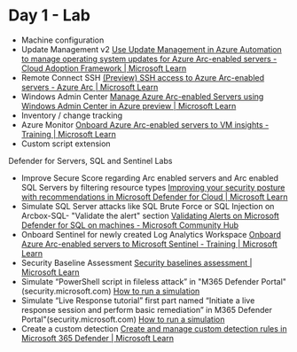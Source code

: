 # Day 1 - Lab

-   Machine configuration  
-   Update Management v2 [Use Update Management in Azure Automation to manage operating system updates for Azure Arc-enabled servers - Cloud Adoption Framework | Microsoft Learn](https://learn.microsoft.com/en-us/azure/cloud-adoption-framework/manage/hybrid/server/best-practices/arc-update-management)
-   Remote  Connect SSH [(Preview) SSH access to Azure Arc-enabled servers - Azure Arc | Microsoft Learn](https://learn.microsoft.com/en-us/azure/azure-arc/servers/ssh-arc-overview?tabs=azure-cli)
-   Windows Admin Center [Manage Azure Arc-enabled Servers using Windows Admin Center in Azure preview | Microsoft Learn](https://learn.microsoft.com/en-us/windows-server/manage/windows-admin-center/azure/manage-arc-hybrid-machines)
-   Inventory / change tracking
-   Azure Monitor [Onboard Azure Arc-enabled servers to VM insights - Training | Microsoft Learn](https://learn.microsoft.com/en-us/training/modules/monitor-azure-arc-enabled-servers/3-onboard-azure-arc-enabled-servers-to-vm-insights)
-   Custom script extension

Defender for Servers, SQL and Sentinel Labs
-   Improve Secure Score regarding Arc enabled servers and Arc enabled SQL Servers by filtering resource types [Improving your security posture with recommendations in Microsoft Defender for Cloud | Microsoft Learn](https://learn.microsoft.com/en-us/azure/defender-for-cloud/review-security-recommendations)
-   Simulate SQL Server attacks like  SQL Brute Force or SQL Injection on Arcbox-SQL- "Validate the alert" section [Validating Alerts on Microsoft Defender for SQL on machines - Microsoft Community Hub](https://techcommunity.microsoft.com/t5/microsoft-defender-for-cloud/validating-alerts-on-microsoft-defender-for-sql-on-machines/ba-p/3070714)
-   Onboard Sentinel for newly created Log Analytics Workspace [Onboard Azure Arc-enabled servers to Microsoft Sentinel - Training | Microsoft Learn](https://learn.microsoft.com/en-us/training/modules/secure-azure-arc-enabled-servers/6-onboard-azure-arc-enabled-servers-to-microsoft-sentinel)
-   Security Baseline Assessment [Security baselines assessment | Microsoft Learn](https://learn.microsoft.com/en-us/microsoft-365/security/defender-vulnerability-management/tvm-security-baselines?view=o365-worldwide)
-   Simulate “PowerShell script in fileless attack” in "M365 Defender Portal"(security.microsoft.com) [How to run a simulation](https://learn.microsoft.com/en-us/microsoft-365/security/defender-endpoint/attack-simulations?view=o365-worldwide#run-a-simulation)
-   Simulate “Live Response tutorial” first part named “Initiate a live response session and perform basic remediation” in M365 Defender Portal"(security.microsoft.com) [How to run a simulation](https://learn.microsoft.com/en-us/microsoft-365/security/defender-endpoint/attack-simulations?view=o365-worldwide#run-a-simulation)
-   Create a custom detection [Create and manage custom detection rules in Microsoft 365 Defender | Microsoft Learn](https://learn.microsoft.com/en-us/microsoft-365/security/defender/custom-detection-rules?view=o365-worldwide)
